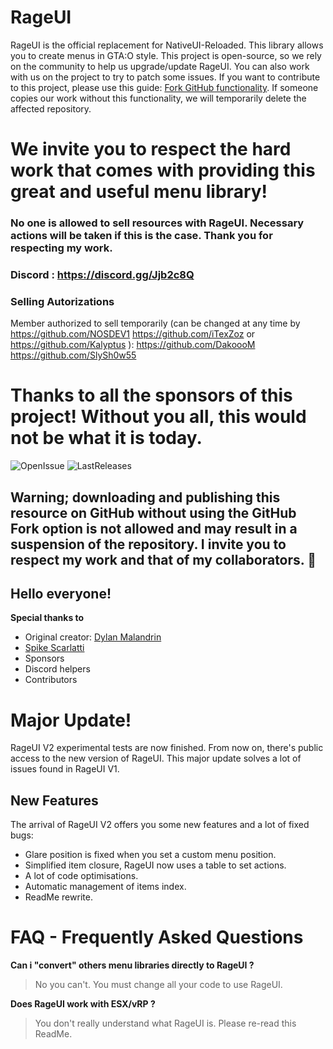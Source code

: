 # RageUI

RageUI is the official replacement for NativeUI-Reloaded. This library allows you to create menus in GTA:O style. This project is open-source, so we rely on the community to help us upgrade/update RageUI. You can also work with us on the project to try to patch some issues.
If you want to contribute to this project, please use this guide: [Fork GitHub functionality](https://gist.github.com/Chaser324/ce0505fbed06b947d962). If someone copies our work without this functionality, we will temporarily delete the affected repository.

We invite you to respect the hard work that comes with providing this great and useful menu library!
=======
### No one is allowed to sell resources with RageUI. Necessary actions will be taken if this is the case. Thank you for respecting my work.

### Discord : https://discord.gg/Jjb2c8Q

### Selling Autorizations 
Member authorized to sell temporarily (can be changed at any time by https://github.com/NOSDEV1 https://github.com/iTexZoz or https://github.com/Kalyptus ):
https://github.com/DakoooM
https://github.com/SlySh0w55

# Thanks to all the sponsors of this project! Without you all, this would not be what it is today. 

![OpenIssue](https://img.shields.io/github/issues/iTexZoz/RageUI.svg?style=flat)
![LastReleases](https://img.shields.io/github/release/iTexZoz/RageUI.svg?label=Last%20releases&style=flat)
<br>
## Warning; downloading and publishing this resource on GitHub without using the GitHub Fork option is not allowed and may result in a suspension of the repository. I invite you to respect my work and that of my collaborators. :snail:
## Hello everyone!

**Special thanks to**
  - Original creator: [Dylan Malandrin](https://github.com/iTexZoz)
  - [Spike Scarlatti](https://github.com/SpikeScarlatti)
  - Sponsors
  - Discord helpers
  - Contributors

# Major Update!
RageUI V2 experimental tests are now finished. From now on, there's public access to the new version of RageUI. This major update solves a lot of issues found in RageUI V1.
## New Features
The arrival of RageUI V2 offers you some new features and a lot of fixed bugs:
- Glare position is fixed when you set a custom menu position.
- Simplified item closure, RageUI now uses a table to set actions.
- A lot of code optimisations.
- Automatic management of items index.
- ReadMe rewrite.

# FAQ - Frequently Asked Questions
**Can i "convert" others menu libraries directly to RageUI ?**
> No you can't. You must change all your code to use RageUI.

**Does RageUI work with ESX/vRP ?**
> You don't really understand what RageUI is. Please re-read this ReadMe.
